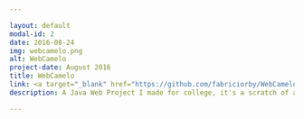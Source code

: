 ```yaml
---

layout: default
modal-id: 2
date: 2016-08-24
img: webcamelo.png
alt: WebCamelo
project-date: August 2016
title: WebCamelo
link: <a target="_blank" href="https://github.com/fabriciorby/WebCamelo"> See at Github <a/>
description: A Java Web Project I made for college, it's a scratch of an e-commerce where you can buy anything and sell anything. The main goal here was to put in practice everything we've learned in classes, at least the most advanced things. I used SpringMVC framework to help me here. There is Bootstrap, JavaScript and JSTL also.

---
```


